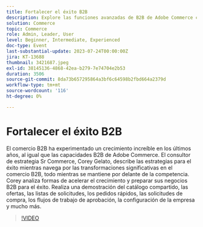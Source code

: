 ```yaml
---
title: Fortalecer el éxito B2B
description: Explore las funciones avanzadas de B2B de Adobe Commerce con Corey Gelato, incluidos el catálogo compartido, las cotizaciones, las listas de solicitudes y los flujos de trabajo de aprobación, a la vez que aprende estrategias para impulsar el crecimiento y seguir siendo competitivo en el cambiante panorama comercial B2B.
solution: Commerce
topic: Commerce
role: Admin, Leader, User
level: Beginner, Intermediate, Experienced
doc-type: Event
last-substantial-update: 2023-07-24T00:00:00Z
jira: KT-13688
thumbnail: 3421687.jpeg
exl-id: 38145136-4868-42ea-b279-7e74704e2b53
duration: 3506
source-git-commit: 8da73b657295864a3bf6c64598b2fbd664a2379d
workflow-type: tm+mt
source-wordcount: '116'
ht-degree: 0%

---
```


# Fortalecer el éxito B2B

El comercio B2B ha experimentado un crecimiento increíble en los últimos años, al igual que las capacidades B2B de Adobe Commerce. El consultor de estrategia Sr Commerce, Corey Gelato, describe las estrategias para el éxito mientras navega por las transformaciones significativas en el comercio B2B, todo mientras se mantiene por delante de la competencia. Corey analiza formas de acelerar el crecimiento y preparar sus negocios B2B para el éxito. Realiza una demostración del catálogo compartido, las ofertas, las listas de solicitudes, los pedidos rápidos, las solicitudes de compra, los flujos de trabajo de aprobación, la configuración de la empresa y mucho más.

>[!VIDEO](https://video.tv.adobe.com/v/3421687/?learn=on)
